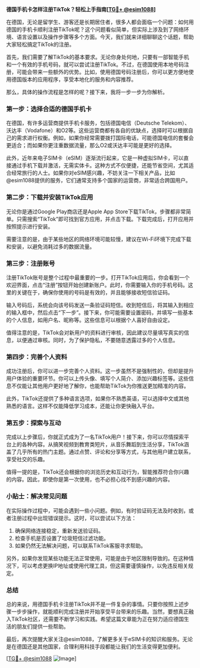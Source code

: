 **德国手机卡怎样注册TikTok？轻松上手指南[[TG💪+ @esim1088](https://t.me/s/esim1088)]**

在德国，无论是留学生、游客还是长期居住者，很多人都会面临一个问题：如何用德国的手机卡顺利注册TikTok呢？这个问题看似简单，但实际上涉及到了网络环境、语言设置以及操作步骤等多个方面。今天，我们就来详细聊聊这个话题，帮助大家轻松搞定TikTok的注册。

首先，我们需要了解TikTok的基本要求。无论你身处何地，只要有一部智能手机和一个有效的手机号码，就可以尝试注册TikTok。不过，在德国使用本地号码注册，可能会带来一些额外的优势。比如，使用德国号码注册后，你可以更方便地使用德国版本的应用程序，享受本地化的服务和内容推荐。

那么，具体的操作流程是怎样的呢？接下来，我将一步一步为你解析。

### 第一步：选择合适的德国手机卡

在德国，有许多运营商提供手机卡服务，包括德国电信（Deutsche Telekom）、沃达丰（Vodafone）和O2等。这些运营商都有各自的优缺点，选择时可以根据自己的需求进行权衡。例如，如果你经常需要拨打国际电话，可能德国电信的套餐会更适合；而如果你更注重数据流量，那么O2或沃达丰可能是更好的选择。

此外，近年来电子SIM卡（eSIM）逐渐流行起来，它是一种虚拟SIM卡，可以直接通过手机下载并激活，无需实体卡。这种方式不仅便捷，还能节省空间，尤其适合经常旅行的人士。如果你对eSIM感兴趣，不妨关注一下相关产品，比如@esim1088提供的服务，它们通常支持多个国家的运营商，非常适合跨国用户。

### 第二步：下载并安装TikTok应用

无论你是通过Google Play商店还是Apple App Store下载TikTok，步骤都非常简单。只需搜索“TikTok”即可找到官方应用，并点击下载。下载完成后，打开应用并按照提示进行安装。

需要注意的是，由于某些地区的网络环境可能较慢，建议在Wi-Fi环境下完成下载和安装，以避免消耗过多的数据流量。

### 第三步：注册账号

注册TikTok账号是整个过程中最重要的一步。打开TikTok应用后，你会看到一个欢迎界面，点击“注册”按钮开始创建新账户。此时，你需要输入你的手机号码。这里的关键在于，确保你使用的号码是有效的，并且能够接收短信验证码。

输入号码后，系统会向该号码发送一条验证码短信。收到短信后，将其输入到相应的输入框中，然后点击“下一步”。接下来，你可能需要设置密码，并填写一些基本的个人信息，如用户名、昵称等。这些信息可以根据个人喜好自由设定。

值得注意的是，TikTok会对新用户的资料进行审核，因此建议尽量填写真实的信息，以便通过审核。同时，为了保护隐私，不要随意透露过多的个人信息。

### 第四步：完善个人资料

成功注册后，你可以进一步完善个人资料。这一步虽然不是强制性的，但却是提升用户体验的重要环节。你可以上传头像、填写个人简介、添加兴趣标签等。这些信息不仅能让其他用户更好地了解你，也能帮助TikTok为你推送更加精准的内容。

此外，TikTok还提供了多种语言选项，如果你不熟悉英语，可以选择中文或其他熟悉的语言。这样不仅能降低学习成本，还能让你更快融入平台。

### 第五步：探索与互动

完成以上步骤后，你就正式成为了一名TikTok用户！接下来，你可以尽情探索平台上的各种内容。从搞笑视频到教育类短片，从音乐舞蹈到生活分享，TikTok涵盖了几乎所有的热门主题。通过点赞、评论和分享等方式，与其他用户建立联系，享受社交的乐趣。

值得一提的是，TikTok还会根据你的浏览历史和互动行为，智能推荐符合你兴趣的内容。因此，即使你是第一次使用，也不必担心找不到感兴趣的内容。

### 小贴士：解决常见问题

在实际操作过程中，可能会遇到一些小问题。例如，有时验证码无法及时收到，或者注册过程中出现错误提示。这时，可以尝试以下方法：

1. 确保网络连接稳定，重新发送验证码。
2. 检查手机是否设置了垃圾短信过滤功能。
3. 如果仍然无法解决问题，可以联系TikTok客服寻求帮助。

另外，如果你发现某些功能无法正常使用，可能是由于地区限制导致的。在这种情况下，可以考虑更换IP地址或使用代理工具，但这需要谨慎操作，以免违反相关规定。

### 总结

总的来说，用德国手机卡注册TikTok并不是一件复杂的事情。只要你按照上述步骤一步步操作，就能顺利完成注册并开始享受平台带来的乐趣。当然，要想真正融入TikTok社区，还需要不断学习和实践。希望这篇文章能为正在努力适应德国生活的朋友们提供一些帮助。

最后，再次提醒大家关注@esim1088，了解更多关于eSIM卡的知识和服务。无论是在德国还是其他国家，合理利用科技手段都能让我们的生活变得更加便利。

[[TG💪+ @esim1088](https://t.me/s/esim1088) ![Image](https://i.postimg.cc/4NQfJmqS/Snipaste-2025-05-13-00-14-12.png)]